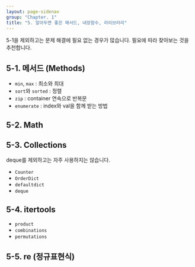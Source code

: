 ```yaml
---
layout: page-sidenav
group: "Chapter. 1"
title: "5. 알아두면 좋은 메서드, 내장함수, 라이브러리"
---
```


5-1을 제외하고는 문제 해결에 필요 없는 경우가 많습니다.
필요에 따라 찾아보는 것을 추천합니다.

## 5-1. 메서드 (Methods)

- `min`, `max` : 최소와 최대
- `sort`와 `sorted` : 정렬
- `zip` : container 연속으로 반복문
- `enumerate` : index와 val을 함께 받는 방법

## 5-2. Math

## 5-3. Collections

deque를 제외하고는 자주 사용하지는 않습니다.

- `Counter`
- `OrderDict`
- `defaultdict`
- `deque`

## 5-4. itertools

- `product`
- `combinations`
- `permutations`

## 5-5. re (정규표현식)
